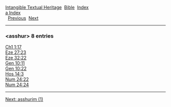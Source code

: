 [Intangible Textual Heritage](../../index)  [Bible](../index) 
[Index](index)   
[a Index](_a_)  
  [Previous](c00827)  [Next](c00829) 

------------------------------------------------------------------------

### &lt;asshur&gt; 8 entries

[Ch1 1:17](../kjv/ch1001.htm#017)  
[Eze 27:23](../kjv/eze027.htm#023)  
[Eze 32:22](../kjv/eze032.htm#022)  
[Gen 10:11](../kjv/gen010.htm#011)  
[Gen 10:22](../kjv/gen010.htm#022)  
[Hos 14:3](../kjv/hos014.htm#003)  
[Num 24:22](../kjv/num024.htm#022)  
[Num 24:24](../kjv/num024.htm#024)  

------------------------------------------------------------------------

[Next: asshurim (1)](c00829)
